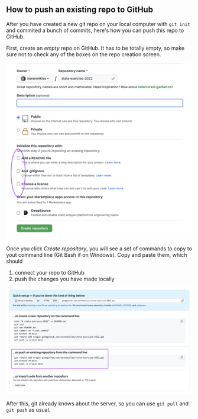 ## How to push an existing repo to GitHub
After you have created a new git repo on your local computer with `git init` and commited a bunch of commits, here's how you can push this repo to GitHub.

First, create an *empty* repo on GitHub. It has to be totally empty, so make sure not to check any of the boxes on the repo creation screen.

![](create-empty-repo.png)

Once you click *Create repository*, you will see a set of commands to copy to yout command line (Git Bash if on Windows). Copy and paste them, which should 
1. connect your repo to GitHub
2. push the changes you have made locally

![](commands-to-copy.png)

After this, git already knows about the server, so you can use `git pull` and `git push` as usual.